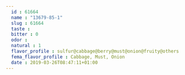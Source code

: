 ```yaml
---
  id : 61664
  name : "13679-85-1"
  slug : 61664
  taste : 
  bitter : 0
  odor : 
  natural : 1
  flavor_profile : sulfur@cabbage@berry@must@onion@fruity@others
  fema_flavor_profile : Cabbage, Must, Onion
  date : 2019-03-26T08:47:11+01:00
---
```



